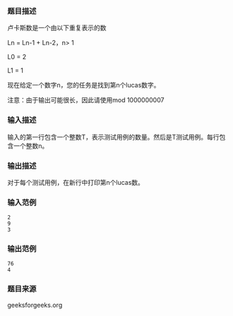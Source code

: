 ### 题目描述
卢卡斯数是一个由以下重复表示的数 

Ln = Ln-1 + Ln-2，n> 1 

L0 = 2 

L1 = 1 

现在给定一个数字n，您的任务是找到第n个lucas数字。 

注意：由于输出可能很长，因此请使用mod 1000000007
### 输入描述
输入的第一行包含一个整数T，表示测试用例的数量。然后是T测试用例。每行包含一个整数n。
### 输出描述
对于每个测试用例，在新行中打印第n个lucas数。
### 输入范例
```
2
9
3
```
### 输出范例
```
76
4
```
### 题目来源
geeksforgeeks.org
